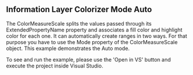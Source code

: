 ## Information Layer Colorizer Mode Auto
The ColorMeasureScale splits the values passed through its ExtendedPropertyName property and associates a fill color and highlight color for each one. It can automatically create ranges in two ways. For that purpose you have to use the Mode property of the ColorMeasureScale object. This example demonstrates the Auto mode.

To see and run the example, please use the 'Open in VS' button and execute the project inside Visual Studio.

[//]: <keywords:MapShapeReader, ShapeFillCollection, ColorMeasureScale, ExtendedPropertyName> 